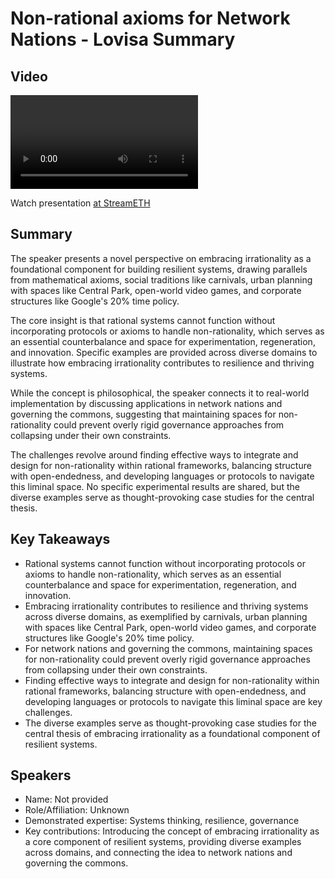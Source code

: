 # Non-rational axioms for Network Nations - Lovisa Summary

## Video
<video controls>
<source src="https://vod-cdn.lp-playback.studio/raw/jxf4iblf6wlsyor6526t4tcmtmqa/catalyst-vod-com/hls/36de1d5tr9gn0i0v/index.m3u8" type="application/x-mpegURL">
  Your browser does not support the video tag.
</video>

Watch presentation [at StreamETH](https://streameth.org/edge_city/watch?session=671b1ff89da0f165b839adfe)

## Summary
The speaker presents a novel perspective on embracing irrationality as a foundational component for building resilient systems, drawing parallels from mathematical axioms, social traditions like carnivals, urban planning with spaces like Central Park, open-world video games, and corporate structures like Google's 20% time policy. 

The core insight is that rational systems cannot function without incorporating protocols or axioms to handle non-rationality, which serves as an essential counterbalance and space for experimentation, regeneration, and innovation. Specific examples are provided across diverse domains to illustrate how embracing irrationality contributes to resilience and thriving systems.

While the concept is philosophical, the speaker connects it to real-world implementation by discussing applications in network nations and governing the commons, suggesting that maintaining spaces for non-rationality could prevent overly rigid governance approaches from collapsing under their own constraints.

The challenges revolve around finding effective ways to integrate and design for non-rationality within rational frameworks, balancing structure with open-endedness, and developing languages or protocols to navigate this liminal space. No specific experimental results are shared, but the diverse examples serve as thought-provoking case studies for the central thesis.

## Key Takeaways
- Rational systems cannot function without incorporating protocols or axioms to handle non-rationality, which serves as an essential counterbalance and space for experimentation, regeneration, and innovation.
- Embracing irrationality contributes to resilience and thriving systems across diverse domains, as exemplified by carnivals, urban planning with spaces like Central Park, open-world video games, and corporate structures like Google's 20% time policy.
- For network nations and governing the commons, maintaining spaces for non-rationality could prevent overly rigid governance approaches from collapsing under their own constraints.
- Finding effective ways to integrate and design for non-rationality within rational frameworks, balancing structure with open-endedness, and developing languages or protocols to navigate this liminal space are key challenges.
- The diverse examples serve as thought-provoking case studies for the central thesis of embracing irrationality as a foundational component of resilient systems.

## Speakers
- Name: Not provided
- Role/Affiliation: Unknown
- Demonstrated expertise: Systems thinking, resilience, governance
- Key contributions: Introducing the concept of embracing irrationality as a core component of resilient systems, providing diverse examples across domains, and connecting the idea to network nations and governing the commons.

